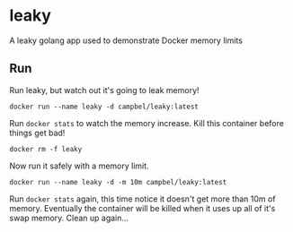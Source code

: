 # leaky
A leaky golang app used to demonstrate Docker memory limits

## Run
Run leaky, but watch out it's going to leak memory!
```
docker run --name leaky -d campbel/leaky:latest
```
Run `docker stats` to watch the memory increase. Kill this container before things get bad!
```
docker rm -f leaky
```
Now run it safely with a memory limit.
```
docker run --name leaky -d -m 10m campbel/leaky:latest
```
Run `docker stats` again, this time notice it doesn't get more than 10m of memory. Eventually the container will be killed when it uses up all of it's swap memory. Clean up again...